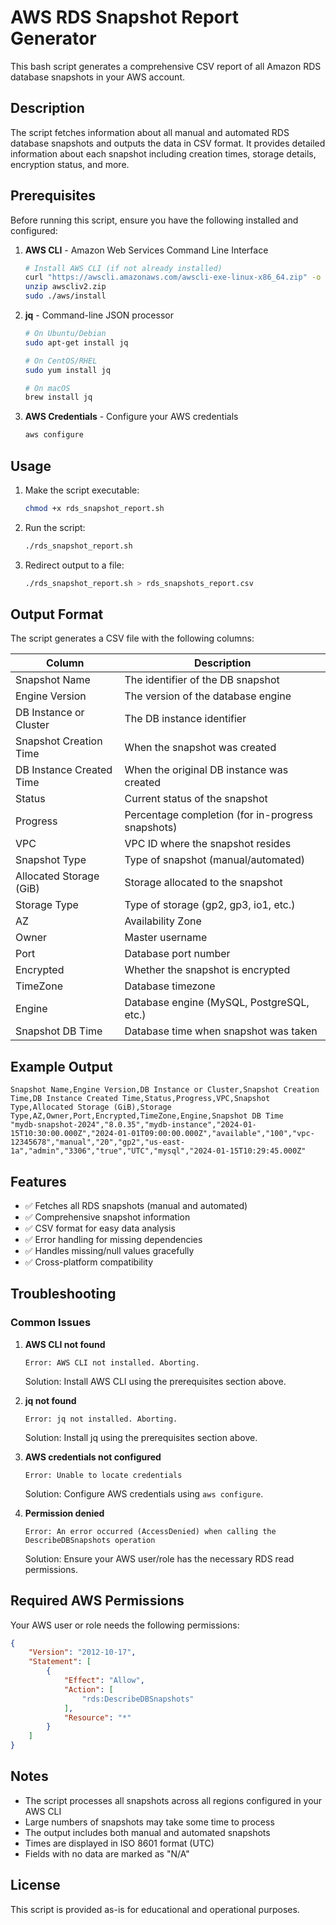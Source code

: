 # AWS RDS Snapshot Report Generator

This bash script generates a comprehensive CSV report of all Amazon RDS database snapshots in your AWS account.

## Description

The script fetches information about all manual and automated RDS database snapshots and outputs the data in CSV format. It provides detailed information about each snapshot including creation times, storage details, encryption status, and more.

## Prerequisites

Before running this script, ensure you have the following installed and configured:

1. **AWS CLI** - Amazon Web Services Command Line Interface
   ```bash
   # Install AWS CLI (if not already installed)
   curl "https://awscli.amazonaws.com/awscli-exe-linux-x86_64.zip" -o "awscliv2.zip"
   unzip awscliv2.zip
   sudo ./aws/install
   ```

2. **jq** - Command-line JSON processor
   ```bash
   # On Ubuntu/Debian
   sudo apt-get install jq
   
   # On CentOS/RHEL
   sudo yum install jq
   
   # On macOS
   brew install jq
   ```

3. **AWS Credentials** - Configure your AWS credentials
   ```bash
   aws configure
   ```

## Usage

1. Make the script executable:
   ```bash
   chmod +x rds_snapshot_report.sh
   ```

2. Run the script:
   ```bash
   ./rds_snapshot_report.sh
   ```

3. Redirect output to a file:
   ```bash
   ./rds_snapshot_report.sh > rds_snapshots_report.csv
   ```

## Output Format

The script generates a CSV file with the following columns:

| Column | Description |
|--------|-------------|
| Snapshot Name | The identifier of the DB snapshot |
| Engine Version | The version of the database engine |
| DB Instance or Cluster | The DB instance identifier |
| Snapshot Creation Time | When the snapshot was created |
| DB Instance Created Time | When the original DB instance was created |
| Status | Current status of the snapshot |
| Progress | Percentage completion (for in-progress snapshots) |
| VPC | VPC ID where the snapshot resides |
| Snapshot Type | Type of snapshot (manual/automated) |
| Allocated Storage (GiB) | Storage allocated to the snapshot |
| Storage Type | Type of storage (gp2, gp3, io1, etc.) |
| AZ | Availability Zone |
| Owner | Master username |
| Port | Database port number |
| Encrypted | Whether the snapshot is encrypted |
| TimeZone | Database timezone |
| Engine | Database engine (MySQL, PostgreSQL, etc.) |
| Snapshot DB Time | Database time when snapshot was taken |

## Example Output

```csv
Snapshot Name,Engine Version,DB Instance or Cluster,Snapshot Creation Time,DB Instance Created Time,Status,Progress,VPC,Snapshot Type,Allocated Storage (GiB),Storage Type,AZ,Owner,Port,Encrypted,TimeZone,Engine,Snapshot DB Time
"mydb-snapshot-2024","8.0.35","mydb-instance","2024-01-15T10:30:00.000Z","2024-01-01T09:00:00.000Z","available","100","vpc-12345678","manual","20","gp2","us-east-1a","admin","3306","true","UTC","mysql","2024-01-15T10:29:45.000Z"
```

## Features

- ✅ Fetches all RDS snapshots (manual and automated)
- ✅ Comprehensive snapshot information
- ✅ CSV format for easy data analysis
- ✅ Error handling for missing dependencies
- ✅ Handles missing/null values gracefully
- ✅ Cross-platform compatibility

## Troubleshooting

### Common Issues

1. **AWS CLI not found**
   ```
   Error: AWS CLI not installed. Aborting.
   ```
   Solution: Install AWS CLI using the prerequisites section above.

2. **jq not found**
   ```
   Error: jq not installed. Aborting.
   ```
   Solution: Install jq using the prerequisites section above.

3. **AWS credentials not configured**
   ```
   Error: Unable to locate credentials
   ```
   Solution: Configure AWS credentials using `aws configure`.

4. **Permission denied**
   ```
   Error: An error occurred (AccessDenied) when calling the DescribeDBSnapshots operation
   ```
   Solution: Ensure your AWS user/role has the necessary RDS read permissions.

## Required AWS Permissions

Your AWS user or role needs the following permissions:

```json
{
    "Version": "2012-10-17",
    "Statement": [
        {
            "Effect": "Allow",
            "Action": [
                "rds:DescribeDBSnapshots"
            ],
            "Resource": "*"
        }
    ]
}
```

## Notes

- The script processes all snapshots across all regions configured in your AWS CLI
- Large numbers of snapshots may take some time to process
- The output includes both manual and automated snapshots
- Times are displayed in ISO 8601 format (UTC)
- Fields with no data are marked as "N/A"

## License

This script is provided as-is for educational and operational purposes.
